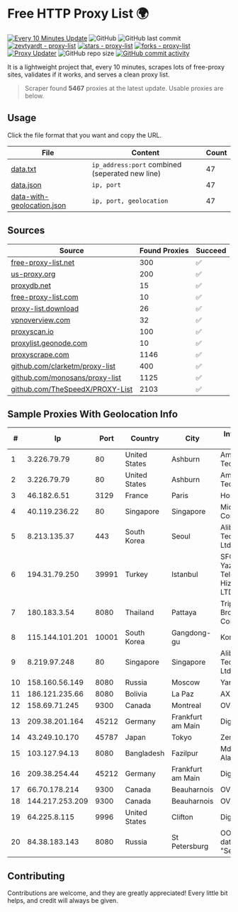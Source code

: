 
# Free HTTP Proxy List 🌍

[![Every 10 Minutes Update](https://github.com/mertguvencli/http-proxy-list/actions/workflows/main.yml/badge.svg?branch=main)](https://github.com/mertguvencli/http-proxy-list/actions/workflows/main.yml)
![GitHub](https://img.shields.io/github/license/mertguvencli/http-proxy-list)
![GitHub last commit](https://img.shields.io/github/last-commit/mertguvencli/http-proxy-list)
[![zevtyardt - proxy-list](https://img.shields.io/static/v1?label=zevtyardt&message=proxy-list&color=blue&logo=github)](https://github.com/zevtyardt/proxy-list "Go to GitHub repo")
[![stars - proxy-list](https://img.shields.io/github/stars/zevtyardt/proxy-list?style=social)](https://github.com/zevtyardt/proxy-list)
[![forks - proxy-list](https://img.shields.io/github/forks/zevtyardt/proxy-list?style=social)](https://github.com/zevtyardt/proxy-list)
[![Proxy Updater](https://github.com/zevtyardt/proxy-list/workflows/Proxy%20Updater/badge.svg)](https://github.com/zevtyardt/proxy-list/actions?query=workflow:"Proxy+Updater")
![GitHub repo size](https://img.shields.io/github/repo-size/zevtyardt/proxy-list)
[![GitHub commit activity](https://img.shields.io/github/commit-activity/m/zevtyardt/proxy-list?logo=commits)](https://github.com/zevtyardt/proxy-list/commits/main)

It is a lightweight project that, every 10 minutes, scrapes lots of free-proxy sites, validates if it works, and serves a clean proxy list.

> Scraper found **5467** proxies at the latest update. Usable proxies are below.

## Usage

Click the file format that you want and copy the URL.

|File|Content|Count|
|----|-------|-----|
|[data.txt](https://raw.githubusercontent.com/mertguvencli/http-proxy-list/main/proxy-list/data.txt)|`ip_address:port` combined (seperated new line)|47|
|[data.json](https://raw.githubusercontent.com/mertguvencli/http-proxy-list/main/proxy-list/data.json)|`ip, port`|47|
|[data-with-geolocation.json](https://raw.githubusercontent.com/mertguvencli/http-proxy-list/main/proxy-list/data-with-geolocation.json)|`ip, port, geolocation`|47|

## Sources

|Source|Found Proxies|Succeed|
|------|-------------|-------|
|[free-proxy-list.net](https://free-proxy-list.net)|300|✅|
|[us-proxy.org](https://www.us-proxy.org)|200|✅|
|[proxydb.net](http://proxydb.net)|15|✅|
|[free-proxy-list.com](https://free-proxy-list.com/?page=&port=&type%5B%5D=http&type%5B%5D=https&up_time=0&search=Search)|10|✅|
|[proxy-list.download](https://www.proxy-list.download/HTTP)|26|✅|
|[vpnoverview.com](https://vpnoverview.com/privacy/anonymous-browsing/free-proxy-servers)|32|✅|
|[proxyscan.io](https://www.proxyscan.io)|100|✅|
|[proxylist.geonode.com](https://proxylist.geonode.com/api/proxy-list?limit=300&page=1&sort_by=lastChecked&sort_type=desc&protocols=http,https)|10|✅|
|[proxyscrape.com](https://api.proxyscrape.com/v2/?request=displayproxies&protocol=http&timeout=10000&country=all&ssl=all&anonymity=all)|1146|✅|
|[github.com/clarketm/proxy-list](https://raw.githubusercontent.com/clarketm/proxy-list/master/proxy-list-raw.txt)|400|✅|
|[github.com/monosans/proxy-list](https://raw.githubusercontent.com/monosans/proxy-list/main/proxies/http.txt)|1125|✅|
|[github.com/TheSpeedX/PROXY-List](https://raw.githubusercontent.com/TheSpeedX/PROXY-List/master/http.txt)|2103|✅|


## Sample Proxies With Geolocation Info

|#|Ip|Port|Country|City|Internet Service Provider|
|-|--|----|-------|----|-------------------------|
|1|3.226.79.79|80|United States|Ashburn|Amazon Technologies Inc.|
|2|3.226.79.79|80|United States|Ashburn|Amazon Technologies Inc.|
|3|46.182.6.51|3129|France|Paris|Hosteur SAS|
|4|40.119.236.22|80|Singapore|Singapore|Microsoft Corporation|
|5|8.213.135.37|443|South Korea|Seoul|Alibaba (US) Technology Co., Ltd.|
|6|194.31.79.250|39991|Turkey|Istanbul|SFCTEK Bilisim Yazilim ve Telekomunikasyon Hiz. San. ve Tic. LTD. STI.|
|7|180.183.3.54|8080|Thailand|Pattaya|Triple T Broadband Public Company Limited|
|8|115.144.101.201|10001|South Korea|Gangdong-gu|Korea Telecom|
|9|8.219.97.248|80|Singapore|Singapore|Alibaba (US) Technology Co., Ltd.|
|10|158.160.56.149|8080|Russia|Moscow|Yandex.Cloud LLC|
|11|186.121.235.66|8080|Bolivia|La Paz|AXS Bolivia S. A.|
|12|158.69.71.245|9300|Canada|Montreal|OVH SAS|
|13|209.38.201.164|45212|Germany|Frankfurt am Main|DigitalOcean|
|14|43.249.10.170|45787|Japan|Tokyo|Zenlayer Inc|
|15|103.127.94.13|8080|Bangladesh|Fazilpur|Md Mahabub Alam|
|16|209.38.254.44|45212|Germany|Frankfurt am Main|DigitalOcean, LLC|
|17|66.70.178.214|9300|Canada|Beauharnois|OVH SAS|
|18|144.217.253.209|9300|Canada|Beauharnois|OVH SAS|
|19|64.225.8.115|9996|United States|Clifton|DigitalOcean, LLC|
|20|84.38.183.143|8080|Russia|St Petersburg|OOO "Network of data-centers "Selectel"|



## Contributing

Contributions are welcome, and they are greatly appreciated! Every
little bit helps, and credit will always be given.

